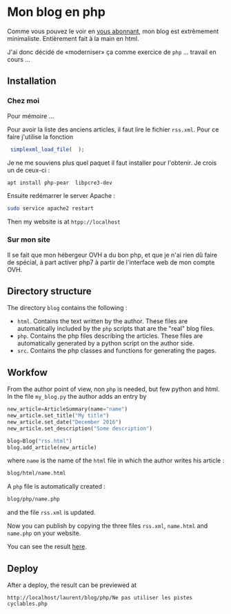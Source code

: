 # Mon blog en php

Comme vous pouvez le voir en [vous abonnant](http://laurent.claessens-donadello.eu/rss.xml), mon blog est extrêmement minimaliste. Entièrement fait à la main en html.

J'ai donc décidé de «moderniser» ça comme exercice de `php` ... travail en cours ...

## Installation

### Chez moi

Pour mémoire ...

Pour avoir la liste des anciens articles, il faut lire le fichier `rss.xml`. Pour ce faire j'utilise la fonction 
```php
 simplexml_load_file(  );
```
Je ne me souviens plus quel paquet il faut installer pour l'obtenir. Je crois un de ceux-ci :
```bash
apt install php-pear  libpcre3-dev
```

Ensuite redémarrer le server Apache :
```bash
sudo service apache2 restart
```

Then my website is at `htpp://localhost`

### Sur mon site

Il se fait que mon hébergeur OVH a du bon php, et que je n'ai rien dû faire de spécial, à part activer php7 à partir de l'interface web de mon compte OVH.

## Directory structure

The directory `blog` contains the following :

* `html`. Contains the text written by the author. These files are automatically included by the `php` scripts that are the "real" blog files.
* `php`. Contains the php files describing the articles. These files are automatically generated by a python script on the author side.
* `src`. Contains the php classes and functions for generating the pages.

## Workfow

From the author point of view, non `php` is needed, but few python and html. In the file `my_blog.py` the author adds an entry by
```python
new_article=ArticleSummary(name="name")
new_article.set_title("My title")
new_article.set_date("December 2016")
new_article.set_description("Some description")

blog=Blog("rss.html")
blog.add_article(new_article)
```
where `name` is the name of the `html` file in which the author writes his article :
```bash
blog/html/name.html
```

A `php` file is automatically created :
```bash
blog/php/name.php
```
and the file `rss.xml` is updated.

Now you can publish by copying the three files `rss.xml`, `name.html` and `name.php` on your website.

You can see the result [here](http://laurent.claessens-donadello.eu/blog/php/frido_liens.php).

## Deploy

After a deploy, the result can be previewed at
```
http://localhost/laurent/blog/php/Ne pas utiliser les pistes cyclables.php
```
